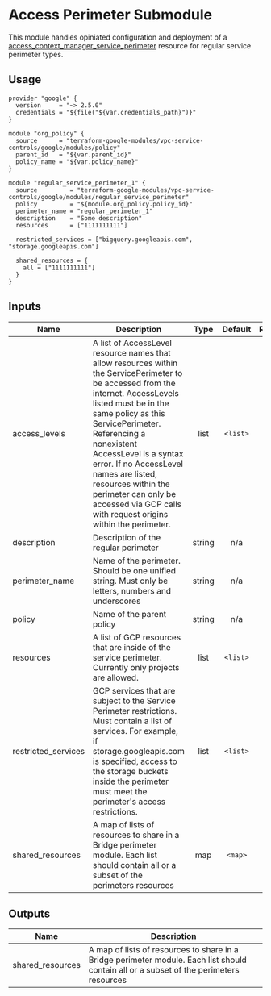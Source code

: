 # Access Perimeter Submodule

This module handles opiniated configuration and deployment of a [access_context_manager_service_perimeter](https://www.terraform.io/docs/providers/google/r/access_context_manager_service_perimeter.html) resource for regular service perimeter types.

## Usage 
```hcl
provider "google" {
  version     = "~> 2.5.0"
  credentials = "${file("${var.credentials_path}")}"
}

module "org_policy" {
  source      = "terraform-google-modules/vpc-service-controls/google/modules/policy"
  parent_id   = "${var.parent_id}"
  policy_name = "${var.policy_name}"
}

module "regular_service_perimeter_1" {
  source         = "terraform-google-modules/vpc-service-controls/google/modules/regular_service_perimeter"
  policy         = "${module.org_policy.policy_id}"
  perimeter_name = "regular_perimeter_1"
  description    = "Some description"
  resources      = ["1111111111"]

  restricted_services = ["bigquery.googleapis.com", "storage.googleapis.com"]

  shared_resources = {
    all = ["1111111111"]
  }
}
```

[^]: (autogen_docs_start)

## Inputs

| Name | Description | Type | Default | Required |
|------|-------------|:----:|:-----:|:-----:|
| access\_levels | A list of AccessLevel resource names that allow resources within the ServicePerimeter to be accessed from the internet. AccessLevels listed must be in the same policy as this ServicePerimeter. Referencing a nonexistent AccessLevel is a syntax error. If no AccessLevel names are listed, resources within the perimeter can only be accessed via GCP calls with request origins within the perimeter. | list | `<list>` | no |
| description | Description of the regular perimeter | string | n/a | yes |
| perimeter\_name | Name of the perimeter. Should be one unified string. Must only be letters, numbers and underscores | string | n/a | yes |
| policy | Name of the parent policy | string | n/a | yes |
| resources | A list of GCP resources that are inside of the service perimeter. Currently only projects are allowed. | list | `<list>` | no |
| restricted\_services | GCP services that are subject to the Service Perimeter restrictions. Must contain a list of services. For example, if storage.googleapis.com is specified, access to the storage buckets inside the perimeter must meet the perimeter's access restrictions. | list | `<list>` | no |
| shared\_resources | A map of lists of resources to share in a Bridge perimeter module. Each list should contain all or a subset of the perimeters resources | map | `<map>` | no |

## Outputs

| Name | Description |
|------|-------------|
| shared\_resources | A map of lists of resources to share in a Bridge perimeter module. Each list should contain all or a subset of the perimeters resources |

[^]: (autogen_docs_end)

